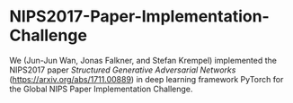 # NIPS2017-Paper-Implementation-Challenge

We (Jun-Jun Wan, Jonas Falkner, and Stefan Krempel) implemented the NIPS2017 paper *Structured Generative Adversarial Networks* (https://arxiv.org/abs/1711.00889) in deep learning framework PyTorch for the Global NIPS Paper Implementation Challenge.
